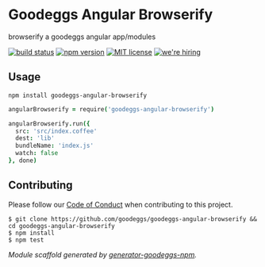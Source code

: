 # Goodeggs Angular Browserify

browserify a goodeggs angular app/modules

[![build status][travis-badge]][travis-link]
[![npm version][npm-badge]][npm-link]
[![MIT license][license-badge]][license-link]
[![we're hiring][hiring-badge]][hiring-link]


## Usage

```
npm install goodeggs-angular-browserify
```

```coffeescript
angularBrowserify = require('goodeggs-angular-browserify')

angularBrowserify.run({
  src: 'src/index.coffee'
  dest: 'lib'
  bundleName: 'index.js'
  watch: false
}, done)
```

## Contributing

Please follow our [Code of Conduct](https://github.com/goodeggs/goodeggs-angular-browserify/blob/master/CODE_OF_CONDUCT.md)
when contributing to this project.

```
$ git clone https://github.com/goodeggs/goodeggs-angular-browserify && cd goodeggs-angular-browserify
$ npm install
$ npm test
```

_Module scaffold generated by [generator-goodeggs-npm](https://github.com/goodeggs/generator-goodeggs-npm)._


[travis-badge]: http://img.shields.io/travis/goodeggs/goodeggs-angular-browserify.svg?style=flat-square
[travis-link]: https://travis-ci.org/goodeggs/goodeggs-angular-browserify
[npm-badge]: http://img.shields.io/npm/v/goodeggs-angular-browserify.svg?style=flat-square
[npm-link]: https://www.npmjs.org/package/goodeggs-angular-browserify
[license-badge]: http://img.shields.io/badge/license-MIT-blue.svg?style=flat-square
[license-link]: LICENSE.md
[hiring-badge]: https://img.shields.io/badge/we're_hiring-yes-brightgreen.svg?style=flat-square
[hiring-link]: http://goodeggs.jobscore.com/?detail=Open+Source&sid=161
